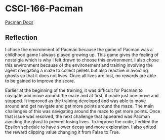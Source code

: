 # CSCI-166-Pacman

[Pacman Docs](https://ale.farama.org/environments/ms_pacman)

## Reflection
I chose the environment of Pacman because the game of Pacman was a childhood game I always played growing up. This game gives the feeling of nostalgia which is why I felt drawn to choose this environment. I also chose this environment because of the environement and training involving the agent navigating a maze to collect pellets but also reactive in avoiding ghosts so that it does not lives. Once all lives are lost, no rewards are able to be gained to improve the score.
  
  Earlier at the beginning of the training, it was difficult for Pacman to navigate and move around the maze and at first, it made just one move and stopped. It improved as the training developed and was able to move around and get navigate and get more points around the maze. The main challenges of this was navigating around the maze to get more points. Once that issue was resolved, the next challenge that appeared was Pacman avoiding the ghost to prevent losing lives. To improve the code, I edited the Epsilon schedule to have slower decay and more exploration. I also edited the reward clipping value changing it from False to True. 
